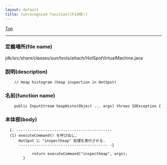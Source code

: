 ```yaml
---
layout: default
title: (unrecognied function)(FIXME!)
---
```

[Top](../index.html)

--- 
### 定義場所(file name)
jdk/src/share/classes/sun/tools/attach/HotSpotVirtualMachine.java
### 説明(description)

```
    // Heap histogram (heap inspection in HotSpot)
```

### 名前(function name)
```
    public InputStream heapHisto(Object ... args) throws IOException {
```

### 本体部(body)
```
  {- -------------------------------------------
  (1) executeCommand() を呼び出し, 
      HotSpot に "inspectheap" 処理を実行させる.
      ---------------------------------------- -}

	        return executeCommand("inspectheap", args);
	    }
	
```


